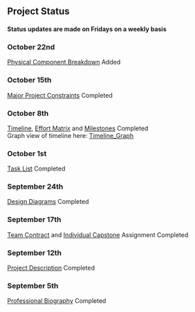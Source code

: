 ## Project Status  
#### Status updates are made on Fridays on a weekly basis

### October 22nd
[Physical Component Breakdown](../main/Assignments/Physical_Components.md) Added
### October 15th
[Major Project Constraints](../main/Assignments/Major_Project_Constraints.md) Completed
### October 8th
[Timeline]( ../main/Assignments/Milestones_Timeline_EffortMatrix/Timeline.md), [Effort Matrix](../main/Assignments/Milestones_Timeline_EffortMatrix/EffortMatrix.md) and [Milestones](../main/Assignments/Milestones_Timeline_EffortMatrix/Milestones.md) Completed <br>
Graph view of timeline here: [Timeline_Graph](../main/Assignments/Milestones_Timeline_EffortMatrix/Timeline_Graph.PNG)
### October 1st
[Task List](../main/Assignments/Task_List.md) Completed
### September 24th
[Design Diagrams](../main/Assignments/Design_Diagrams) Completed
### September 17th
[Team Contract](../main/Assignments/Team_Contract.md) and [Individual Capstone](../main/Assignments/HW_Essays/Individual_Capstone) Assignment Completed
### September 12th
[Project Description](../main/Assignments/Project_Description.md) Completed
### September 5th
[Professional Biography](../main/Assignments/Professional_Bios/Stone_Soward_Bio.md) Completed


